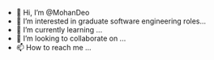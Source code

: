 - 👋 Hi, I’m @MohanDeo
- 👀 I’m interested in graduate software engineering roles...
- 🌱 I’m currently learning ...
- 💞️ I’m looking to collaborate on ...
- 📫 How to reach me ...

<!---
MohanDeo/MohanDeo is a ✨ special ✨ repository because its `README.md` (this file) appears on your GitHub profile.
You can click the Preview link to take a look at your changes.
--->
